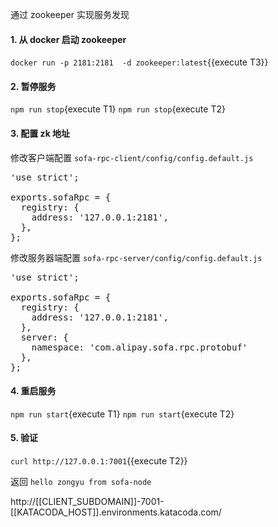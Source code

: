 通过 zookeeper 实现服务发现

#### 1. 从 docker 启动 zookeeper

`docker run -p 2181:2181  -d zookeeper:latest`{{execute T3}}


#### 2. 暂停服务

`npm run stop`{execute T1}
`npm run stop`{execute T2}

#### 3. 配置 zk 地址

修改客户端配置 `sofa-rpc-client/config/config.default.js`

<pre class="file" data-filename="sofa-rpc-client/config/config.default.js" data-target="replace">
'use strict';

exports.sofaRpc = {
  registry: {
    address: '127.0.0.1:2181',
  },
};
</pre>

修改服务器端配置 `sofa-rpc-server/config/config.default.js`

<pre class="file" data-filename="sofa-rpc-server/config/config.default.js" data-target="replace">
'use strict';

exports.sofaRpc = {
  registry: {
    address: '127.0.0.1:2181',
  },
  server: {
    namespace: 'com.alipay.sofa.rpc.protobuf'
  },
};
</pre>

#### 4. 重启服务

`npm run start`{execute T1}
`npm run start`{execute T2}


#### 5. 验证

`curl http://127.0.0.1:7001`{{execute T2}}

返回 `hello zongyu from sofa-node`

http://[[CLIENT_SUBDOMAIN]]-7001-[[KATACODA_HOST]].environments.katacoda.com/
